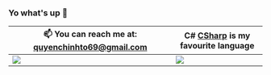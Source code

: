 ### Yo what's up 👋





 📫 You can reach me at: quyenchinhto69@gmail.com | C# [CSharp]([https://python.org](https://learn.microsoft.com/en-us/visualstudio/get-started/csharp/tutorial-aspnet-core)) is my favourite language
--- | ---
![](https://github-readme-stats.vercel.app/api?username=toquyen8928&show_icons=true&theme=tokyonight) | ![](https://github-readme-stats.vercel.app/api/top-langs/?username=toquyen8928&show_icons=true&theme=tokyonight&layout=compact&langs_count=8)
